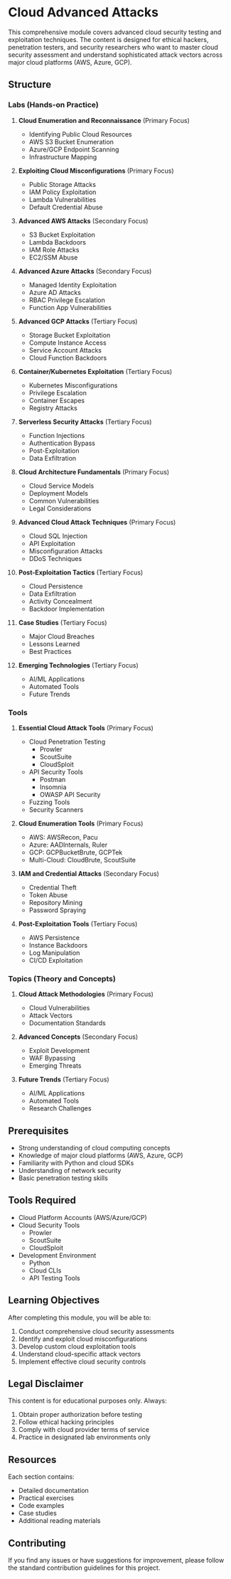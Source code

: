 # Cloud Advanced Attacks

This comprehensive module covers advanced cloud security testing and exploitation techniques. The content is designed for ethical hackers, penetration testers, and security researchers who want to master cloud security assessment and understand sophisticated attack vectors across major cloud platforms (AWS, Azure, GCP).

## Structure

### Labs (Hands-on Practice)

1. **Cloud Enumeration and Reconnaissance** (Primary Focus)
   - Identifying Public Cloud Resources
   - AWS S3 Bucket Enumeration
   - Azure/GCP Endpoint Scanning
   - Infrastructure Mapping

2. **Exploiting Cloud Misconfigurations** (Primary Focus)
   - Public Storage Attacks
   - IAM Policy Exploitation
   - Lambda Vulnerabilities
   - Default Credential Abuse

3. **Advanced AWS Attacks** (Secondary Focus)
   - S3 Bucket Exploitation
   - Lambda Backdoors
   - IAM Role Attacks
   - EC2/SSM Abuse

4. **Advanced Azure Attacks** (Secondary Focus)
   - Managed Identity Exploitation
   - Azure AD Attacks
   - RBAC Privilege Escalation
   - Function App Vulnerabilities

5. **Advanced GCP Attacks** (Tertiary Focus)
   - Storage Bucket Exploitation
   - Compute Instance Access
   - Service Account Attacks
   - Cloud Function Backdoors

6. **Container/Kubernetes Exploitation** (Tertiary Focus)
   - Kubernetes Misconfigurations
   - Privilege Escalation
   - Container Escapes
   - Registry Attacks

7. **Serverless Security Attacks** (Tertiary Focus)
   - Function Injections
   - Authentication Bypass
   - Post-Exploitation
   - Data Exfiltration

8. **Cloud Architecture Fundamentals** (Primary Focus)
   - Cloud Service Models
   - Deployment Models
   - Common Vulnerabilities
   - Legal Considerations

9. **Advanced Cloud Attack Techniques** (Primary Focus)
   - Cloud SQL Injection
   - API Exploitation
   - Misconfiguration Attacks
   - DDoS Techniques

10. **Post-Exploitation Tactics** (Tertiary Focus)
    - Cloud Persistence
    - Data Exfiltration
    - Activity Concealment
    - Backdoor Implementation

11. **Case Studies** (Tertiary Focus)
    - Major Cloud Breaches
    - Lessons Learned
    - Best Practices

12. **Emerging Technologies** (Tertiary Focus)
    - AI/ML Applications
    - Automated Tools
    - Future Trends

### Tools

1. **Essential Cloud Attack Tools** (Primary Focus)
   - Cloud Penetration Testing
     - Prowler
     - ScoutSuite
     - CloudSploit
   - API Security Tools
     - Postman
     - Insomnia
     - OWASP API Security
   - Fuzzing Tools
   - Security Scanners

2. **Cloud Enumeration Tools** (Primary Focus)
   - AWS: AWSRecon, Pacu
   - Azure: AADInternals, Ruler
   - GCP: GCPBucketBrute, GCPTek
   - Multi-Cloud: CloudBrute, ScoutSuite

3. **IAM and Credential Attacks** (Secondary Focus)
   - Credential Theft
   - Token Abuse
   - Repository Mining
   - Password Spraying

4. **Post-Exploitation Tools** (Tertiary Focus)
   - AWS Persistence
   - Instance Backdoors
   - Log Manipulation
   - CI/CD Exploitation

### Topics (Theory and Concepts)

1. **Cloud Attack Methodologies** (Primary Focus)
   - Cloud Vulnerabilities
   - Attack Vectors
   - Documentation Standards

2. **Advanced Concepts** (Secondary Focus)
   - Exploit Development
   - WAF Bypassing
   - Emerging Threats

3. **Future Trends** (Tertiary Focus)
   - AI/ML Applications
   - Automated Tools
   - Research Challenges

## Prerequisites

- Strong understanding of cloud computing concepts
- Knowledge of major cloud platforms (AWS, Azure, GCP)
- Familiarity with Python and cloud SDKs
- Understanding of network security
- Basic penetration testing skills

## Tools Required

- Cloud Platform Accounts (AWS/Azure/GCP)
- Cloud Security Tools
  - Prowler
  - ScoutSuite
  - CloudSploit
- Development Environment
  - Python
  - Cloud CLIs
  - API Testing Tools

## Learning Objectives

After completing this module, you will be able to:

1. Conduct comprehensive cloud security assessments
2. Identify and exploit cloud misconfigurations
3. Develop custom cloud exploitation tools
4. Understand cloud-specific attack vectors
5. Implement effective cloud security controls

## Legal Disclaimer

This content is for educational purposes only. Always:
1. Obtain proper authorization before testing
2. Follow ethical hacking principles
3. Comply with cloud provider terms of service
4. Practice in designated lab environments only

## Resources

Each section contains:
- Detailed documentation
- Practical exercises
- Code examples
- Case studies
- Additional reading materials

## Contributing

If you find any issues or have suggestions for improvement, please follow the standard contribution guidelines for this project.
